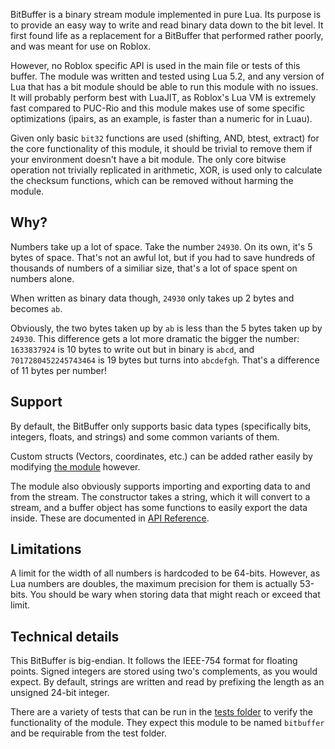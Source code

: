 BitBuffer is a binary stream module implemented in pure Lua. Its purpose is to provide an easy way to write and read binary data down to the bit level. It first found life as a replacement for a BitBuffer that performed rather poorly, and was meant for use on Roblox.

However, no Roblox specific API is used in the main file or tests of this buffer. The module was written and tested using Lua 5.2, and any version of Lua that has a bit module should be able to run this module with no issues. It will probably perform best with LuaJIT, as Roblox's Lua VM is extremely fast compared to PUC-Rio and this module makes use of some specific optimizations (ipairs, as an example, is faster than a numeric for in Luau).

Given only basic `bit32` functions are used (shifting, AND, btest, extract) for the core functionality of this module, it should be trivial to remove them if your environment doesn't have a bit module. The only core bitwise operation not trivially replicated in arithmetic, XOR, is used only to calculate the checksum functions, which can be removed without harming the module.

## Why?

Numbers take up a lot of space. Take the number `24930`. On its own, it's 5 bytes of space. That's not an awful lot, but if you had to save hundreds of thousands of numbers of a similiar size, that's a lot of space spent on numbers alone.

When written as binary data though, `24930` only takes up 2 bytes and becomes `ab`.

Obviously, the two bytes taken up by `ab` is less than the 5 bytes taken up by `24930`. This difference gets a lot more dramatic the bigger the number: `1633837924` is 10 bytes to write out but in binary is `abcd`, and `7017280452245743464` is 19 bytes but turns into `abcdefgh`. That's a difference of 11 bytes per number!

## Support

By default, the BitBuffer only supports basic data types (specifically bits, integers, floats, and strings) and some common variants of them.

Custom structs (Vectors, coordinates, etc.) can be added rather easily by modifying [the module](init.lua) however.

The module also obviously supports importing and exporting data to and from the stream. The constructor takes a string, which it will convert to a stream, and a buffer object has some functions to easily export the data inside. These are documented in [API Reference](api-reference.md).

## Limitations

A limit for the width of all numbers is hardcoded to  be 64-bits. However, as Lua numbers are doubles, the maximum precision for them is actually 53-bits. You should be wary when storing data that might reach or exceed that limit.

## Technical details

This BitBuffer is big-endian. It follows the IEEE-754 format for floating points. Signed integers are stored using two's complements, as you would expect. By default, strings are written and read by prefixing the length as an unsigned 24-bit integer.

There are a variety of tests that can be run in the [tests folder](./tests) to verify the functionality of the module. They expect this module to be named `bitbuffer` and be requirable from the test folder.
